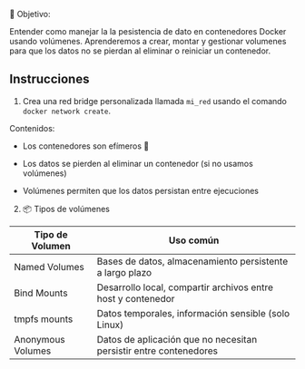 🎯 Objetivo:

Entender como manejar la la pesistencia de dato en contenedores Docker usando volúmenes. Aprenderemos a crear, montar y gestionar  volumenes para que los datos no se pierdan al eliminar o reiniciar un contenedor.

## Instrucciones

1. Crea una red bridge personalizada llamada `mi_red` usando el comando `docker network create`.

Contenidos:

- Los contenedores son efímeros 🫥

- Los datos se pierden al eliminar un contenedor (si no usamos volúmenes)

- Volúmenes permiten que los datos persistan entre ejecuciones

2. 📦 Tipos de volúmenes

| Tipo de Volumen   | Uso común |
|-------------------|-----------|
| Named Volumes     | Bases de datos, almacenamiento persistente a largo plazo |
| Bind Mounts       | Desarrollo local, compartir archivos entre host y contenedor |
| tmpfs mounts      | Datos temporales, información sensible (solo Linux) |
| Anonymous Volumes | Datos de aplicación que no necesitan persistir entre contenedores |
